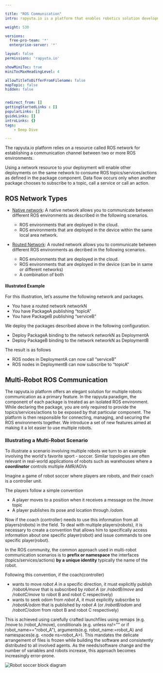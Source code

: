 ```yaml
---

title: "ROS Communication"
intro: rapyuta.io is a platform that enables robotics solution development by providing the necessary software infrastructure and facilitating the interaction between multiple stakeholders who contribute to the solution development.

weight: 530

versions:
  free-pro-team: '*'
  enterprise-server: '*'

layout: false
permissions: 'rapyuta.io'

showMiniToc: true
miniTocMaxHeadingLevel: 4

allowTitleToDifferFromFilename: false
mapTopic: false
hidden: false


redirect_from: []
gettingStartedLinks : []
popularLinks: []
guideLinks: []
introLinks: {}
tags:
    - Deep Dive

---
```


The rapyuta.io platform relies on a resource called ROS network for establishing a communication channel between two or more ROS environments.

Using a network resource to your deployment will enable other deployments on the same network to consume ROS topics/services/actions as defined in the package component. Data flow occurs only when another package chooses to subscribe to a topic, call a service or call an action.


## ROS Network Types


* [Native network](/5_deep-dives/53_networking-and-communication/535_ros-network-native/): 
A native network allows you to communicate between different ROS environments as described in the following scenarios.

  * ROS environments that are deployed in the cloud.
  * ROS environments that are deployed in the device within the same local area network.

* [Routed Network](/5_deep-dives/53_networking-and-communication/531_ros-network-routed/): A routed network allows you to communicate between different ROS environments as decribed in the following scenarios.

  * ROS environments that are deployed in the cloud.
  * ROS environments that are deployed in the device (can be in same or different networks)
  * A combination of both



#### Illustrated Example

For this illustration, let’s assume the following network and packages.

* You have a routed network networkN
* You have PackageA publishing “topicA”
* You have PackageB publishing “serviceB”

We deploy the packages described above in the following configuration.

* Deploy PackageA binding to the network networkN as DeploymentA
* Deploy PackageB binding to the network networkN as DeploymentB

The result is as follows

* ROS nodes in DeploymentA can now call “serviceB”
* ROS nodes in DeploymentB can now subscribe to “topicA”


## Multi-Robot ROS Communication

  The rapyuta.io platform offers an elegant solution for multiple robots communication as a primary feature. In the rapyuta paradigm, the component of each package is treated as an isolated ROS environment. While declaring the package, you are only required to provide the topics/services/actions to be exposed by that particular component. The platform is then responsible for connecting, managing, and securing the ROS environments together. We introduce a set of new features aimed at making it a lot easier to use multiple robots.

### Illustrating a Multi-Robot Scenario

  To illustrate a scenario involving multiple robots we turn to an example involving the world's favorite sport - soccer. Similar topologies are often relevant in real-world applications of robots such as warehouses where a ***coordinator*** controls multiple AMR/AGVs 
  
  Imagine a game of robot soccer where players are robots, and their coach is a controller unit. 

  The players follow a simple convention

  * A player moves to a position when it receives a message on the */move* topic
  * A player publishes its pose and location through */odom*.

  Now if the coach (controller) needs to use this information from all players(robots) in the field. To deal with multiple players(robots), it is necessary to create a convention that allows him to specifically access information about one specific player(robot) and issue commands to one specific player(robot). 

  In the ROS community, the common approach used in multi-robot communication scenarios is to __prefix or namespace__ the interfaces (topics/services/actions) __by a unique identity__ typically the name of the robot. 

  Following this convention, if the coach(controller)

  *  wants to move _robot A_ in a specific direction, it must explicitly publish */robotA/move* that is subscribed by _robot A_ (or */robotB/move* and */robotC/move* to robot B and robot C respectively)
   * wants to seek odom from _robot A_, it must explicitly subscribe to */robotA/odom* that is published by _robot A_  (or */robotB/odom* and */robotC/odom* from robot B and robot C respectively)

  This is achieved using carefully crafted launchfiles using remaps (e.g. /move to /robot_A/move), conditionals (e.g. unless ns!="" or if robot_name=="robot_A"), arguments(e.g. robot_name:=robot_A) and namespaces(e.g. &lt;node ns=robot_A&gt;). This mandates the delicate arrangement of files is frozen while building the software and consistently distributed to all involved agents. As the needs/software change and the number of variables and robots increase, this approach becomes increasingly error-prone.


![Robot soccer block diagram](/images/multi-robot-communication/robotSoccer-blk-diagram.png?classes=border,shadow&width=50pc)

